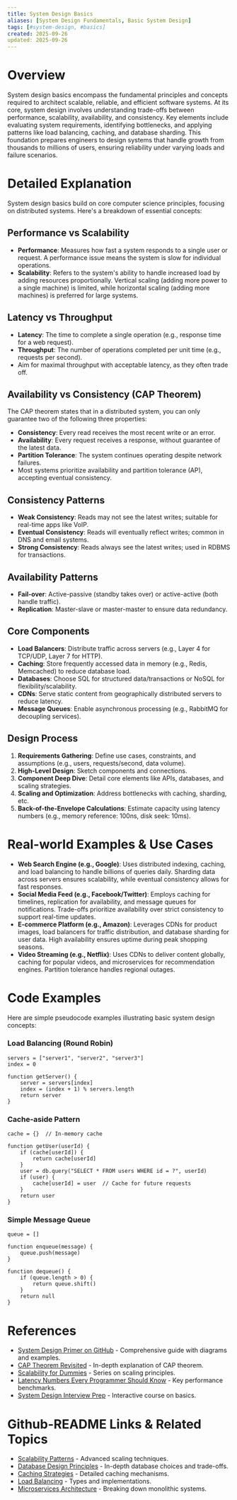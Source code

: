 ```yaml
---
title: System Design Basics
aliases: [System Design Fundamentals, Basic System Design]
tags: [#system-design, #basics]
created: 2025-09-26
updated: 2025-09-26
---
```


# Overview

System design basics encompass the fundamental principles and concepts required to architect scalable, reliable, and efficient software systems. At its core, system design involves understanding trade-offs between performance, scalability, availability, and consistency. Key elements include evaluating system requirements, identifying bottlenecks, and applying patterns like load balancing, caching, and database sharding. This foundation prepares engineers to design systems that handle growth from thousands to millions of users, ensuring reliability under varying loads and failure scenarios.

# Detailed Explanation

System design basics build on core computer science principles, focusing on distributed systems. Here's a breakdown of essential concepts:

## Performance vs Scalability
- **Performance**: Measures how fast a system responds to a single user or request. A performance issue means the system is slow for individual operations.
- **Scalability**: Refers to the system's ability to handle increased load by adding resources proportionally. Vertical scaling (adding more power to a single machine) is limited, while horizontal scaling (adding more machines) is preferred for large systems.

## Latency vs Throughput
- **Latency**: The time to complete a single operation (e.g., response time for a web request).
- **Throughput**: The number of operations completed per unit time (e.g., requests per second).
- Aim for maximal throughput with acceptable latency, as they often trade off.

## Availability vs Consistency (CAP Theorem)
The CAP theorem states that in a distributed system, you can only guarantee two of the following three properties:
- **Consistency**: Every read receives the most recent write or an error.
- **Availability**: Every request receives a response, without guarantee of the latest data.
- **Partition Tolerance**: The system continues operating despite network failures.
- Most systems prioritize availability and partition tolerance (AP), accepting eventual consistency.

## Consistency Patterns
- **Weak Consistency**: Reads may not see the latest writes; suitable for real-time apps like VoIP.
- **Eventual Consistency**: Reads will eventually reflect writes; common in DNS and email systems.
- **Strong Consistency**: Reads always see the latest writes; used in RDBMS for transactions.

## Availability Patterns
- **Fail-over**: Active-passive (standby takes over) or active-active (both handle traffic).
- **Replication**: Master-slave or master-master to ensure data redundancy.

## Core Components
- **Load Balancers**: Distribute traffic across servers (e.g., Layer 4 for TCP/UDP, Layer 7 for HTTP).
- **Caching**: Store frequently accessed data in memory (e.g., Redis, Memcached) to reduce database load.
- **Databases**: Choose SQL for structured data/transactions or NoSQL for flexibility/scalability.
- **CDNs**: Serve static content from geographically distributed servers to reduce latency.
- **Message Queues**: Enable asynchronous processing (e.g., RabbitMQ for decoupling services).

## Design Process
1. **Requirements Gathering**: Define use cases, constraints, and assumptions (e.g., users, requests/second, data volume).
2. **High-Level Design**: Sketch components and connections.
3. **Component Deep Dive**: Detail core elements like APIs, databases, and scaling strategies.
4. **Scaling and Optimization**: Address bottlenecks with caching, sharding, etc.
5. **Back-of-the-Envelope Calculations**: Estimate capacity using latency numbers (e.g., memory reference: 100ns, disk seek: 10ms).

# Real-world Examples & Use Cases

- **Web Search Engine (e.g., Google)**: Uses distributed indexing, caching, and load balancing to handle billions of queries daily. Sharding data across servers ensures scalability, while eventual consistency allows for fast responses.
- **Social Media Feed (e.g., Facebook/Twitter)**: Employs caching for timelines, replication for availability, and message queues for notifications. Trade-offs prioritize availability over strict consistency to support real-time updates.
- **E-commerce Platform (e.g., Amazon)**: Leverages CDNs for product images, load balancers for traffic distribution, and database sharding for user data. High availability ensures uptime during peak shopping seasons.
- **Video Streaming (e.g., Netflix)**: Uses CDNs to deliver content globally, caching for popular videos, and microservices for recommendation engines. Partition tolerance handles regional outages.

# Code Examples

Here are simple pseudocode examples illustrating basic system design concepts:

### Load Balancing (Round Robin)
```
servers = ["server1", "server2", "server3"]
index = 0

function getServer() {
    server = servers[index]
    index = (index + 1) % servers.length
    return server
}
```

### Cache-aside Pattern
```
cache = {}  // In-memory cache

function getUser(userId) {
    if (cache[userId]) {
        return cache[userId]
    }
    user = db.query("SELECT * FROM users WHERE id = ?", userId)
    if (user) {
        cache[userId] = user  // Cache for future requests
    }
    return user
}
```

### Simple Message Queue
```
queue = []

function enqueue(message) {
    queue.push(message)
}

function dequeue() {
    if (queue.length > 0) {
        return queue.shift()
    }
    return null
}
```

# References

- [System Design Primer on GitHub](https://github.com/donnemartin/system-design-primer) - Comprehensive guide with diagrams and examples.
- [CAP Theorem Revisited](http://robertgreiner.com/2014/08/cap-theorem-revisited/) - In-depth explanation of CAP theorem.
- [Scalability for Dummies](https://web.archive.org/web/20220530193911/https://www.lecloud.net/post/7295452622/scalability-for-dummies-part-1-clones) - Series on scaling principles.
- [Latency Numbers Every Programmer Should Know](https://gist.github.com/jboner/2841832) - Key performance benchmarks.
- [System Design Interview Prep](https://www.educative.io/courses/grokking-the-system-design-interview) - Interactive course on basics.

# Github-README Links & Related Topics

- [Scalability Patterns](./scalability-patterns/) - Advanced scaling techniques.
- [Database Design Principles](./database-design-principles/) - In-depth database choices and trade-offs.
- [Caching Strategies](./caching/) - Detailed caching mechanisms.
- [Load Balancing](./load-balancer/) - Types and implementations.
- [Microservices Architecture](./microservices/) - Breaking down monolithic systems.
